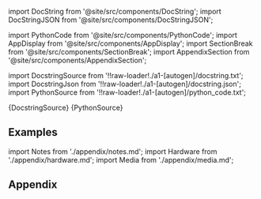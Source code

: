 
[//]: # (Custom component imports)

import DocString from '@site/src/components/DocString';
import DocStringJSON from '@site/src/components/DocStringJSON';

import PythonCode from '@site/src/components/PythonCode';
import AppDisplay from '@site/src/components/AppDisplay';
import SectionBreak from '@site/src/components/SectionBreak';
import AppendixSection from '@site/src/components/AppendixSection';

[//]: # (Docstring)

import DocstringSource from '!!raw-loader!./a1-[autogen]/docstring.txt';
import DocstringJson from '!!raw-loader!./a1-[autogen]/docstring.json';
import PythonSource from '!!raw-loader!./a1-[autogen]/python_code.txt';

<DocString>{DocstringSource}</DocString>
<DocStringJSON data={DocstringJson} />
<PythonCode GLink='IO/INSTRUMENTS/MULTIMETERS/NI/USB_4065/BASIC/DIODE_USB4065/DIODE_USB4065.py'>{PythonSource}</PythonCode>

<SectionBreak />

    

[//]: # (Examples)

## Examples

<AppDisplay 
  GLink='IO/INSTRUMENTS/MULTIMETERS/NI/USB_4065/BASIC/DIODE_USB4065'
  nodeLabel='DIODE_USB4065'>
</AppDisplay>

<SectionBreak />

    

[//]: # (Appendix)

import Notes from './appendix/notes.md';
import Hardware from './appendix/hardware.md';
import Media from './appendix/media.md';

## Appendix

<AppendixSection index={0} folderPath='nodes/IO/INSTRUMENTS/MULTIMETERS/NI/USB_4065/BASIC/DIODE_USB4065/appendix/'><Notes /></AppendixSection>
<AppendixSection index={1} folderPath='nodes/IO/INSTRUMENTS/MULTIMETERS/NI/USB_4065/BASIC/DIODE_USB4065/appendix/'><Hardware /></AppendixSection>
<AppendixSection index={2} folderPath='nodes/IO/INSTRUMENTS/MULTIMETERS/NI/USB_4065/BASIC/DIODE_USB4065/appendix/'><Media /></AppendixSection>



